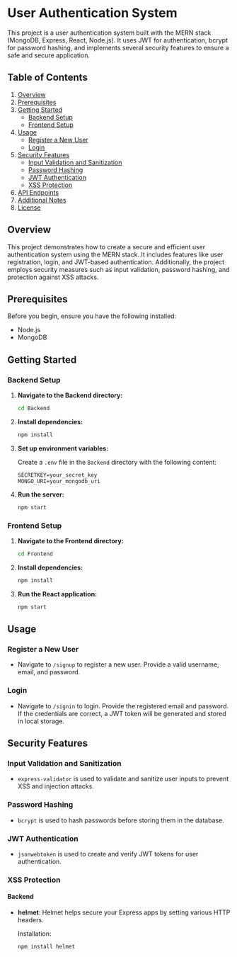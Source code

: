# User Authentication System

This project is a user authentication system built with the MERN stack (MongoDB, Express, React, Node.js). It uses JWT for authentication, bcrypt for password hashing, and implements several security features to ensure a safe and secure application.

## Table of Contents

1. [Overview](#overview)
2. [Prerequisites](#prerequisites)
3. [Getting Started](#getting-started)
   - [Backend Setup](#backend-setup)
   - [Frontend Setup](#frontend-setup)
4. [Usage](#usage)
   - [Register a New User](#register-a-new-user)
   - [Login](#login)
5. [Security Features](#security-features)
   - [Input Validation and Sanitization](#input-validation-and-sanitization)
   - [Password Hashing](#password-hashing)
   - [JWT Authentication](#jwt-authentication)
   - [XSS Protection](#xss-protection)
6. [API Endpoints](#api-endpoints)
7. [Additional Notes](#additional-notes)
8. [License](#license)

## Overview

This project demonstrates how to create a secure and efficient user authentication system using the MERN stack. It includes features like user registration, login, and JWT-based authentication. Additionally, the project employs security measures such as input validation, password hashing, and protection against XSS attacks.

## Prerequisites

Before you begin, ensure you have the following installed:

- Node.js
- MongoDB

## Getting Started

### Backend Setup

1. **Navigate to the Backend directory:**

    ```bash
    cd Backend
    ```

2. **Install dependencies:**

    ```bash
    npm install
    ```

3. **Set up environment variables:**

    Create a `.env` file in the `Backend` directory with the following content:

    ```env
    SECRETKEY=your_secret_key
    MONGO_URI=your_mongodb_uri
    ```

4. **Run the server:**

    ```bash
    npm start
    ```

### Frontend Setup

1. **Navigate to the Frontend directory:**

    ```bash
    cd Frontend
    ```

2. **Install dependencies:**

    ```bash
    npm install
    ```

3. **Run the React application:**

    ```bash
    npm start
    ```

## Usage

### Register a New User

- Navigate to `/signup` to register a new user. Provide a valid username, email, and password.

### Login

- Navigate to `/signin` to login. Provide the registered email and password. If the credentials are correct, a JWT token will be generated and stored in local storage.

## Security Features

### Input Validation and Sanitization

- `express-validator` is used to validate and sanitize user inputs to prevent XSS and injection attacks.

### Password Hashing

- `bcrypt` is used to hash passwords before storing them in the database.

### JWT Authentication

- `jsonwebtoken` is used to create and verify JWT tokens for user authentication.

### XSS Protection

#### Backend

- **helmet**: Helmet helps secure your Express apps by setting various HTTP headers.

  Installation:

  ```bash
  npm install helmet
